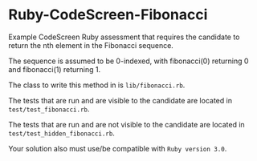# Ruby-CodeScreen-Fibonacci
Example CodeScreen Ruby assessment that requires the candidate to return the nth element in the Fibonacci sequence.

The sequence is assumed to be 0-indexed, with fibonacci(0) returning 0 and fibonacci(1) returning 1.

The class to write this method in is `lib/fibonacci.rb`.

The tests that are run and are visible to the candidate are located in `test/test_fibonacci.rb`.

The tests that are run and are not visible to the candidate are located in `test/test_hidden_fibonacci.rb`.

Your solution also must use/be compatible with `Ruby version 3.0`.
